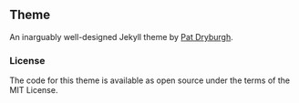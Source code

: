 ## Theme
An inarguably well-designed Jekyll theme by [Pat Dryburgh](https://github.com/patdryburgh).

### License
The code for this theme is available as open source under the terms of the MIT License.
